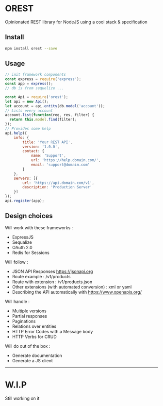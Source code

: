 # OREST

Opinionated REST library for NodeJS using a cool stack & specification

## Install

```sh
npm install orest --save
```

## Usage

```js
// init framework components
const express = require('express');
const app = express();
// db is from sequelize ...

const Api = require('orest');
let api = new Api();
let account = api.entity(db.model('account'));
// Lists every account
account.list(function(req, res, filter) {
  return this.model.find(filter);
});
// Provides some help
api.help({
    info: {
        title: 'Your REST API',
        version: '1.0.0',
        contact: {
            name: 'Support',
            url: 'https://help.domain.com/',
            email: 'support@domain.com'
        }
    },
    servers: [{
        url: 'https://api.domain.com/v1',
        description: 'Production Server'
    }]
});
api.register(app);

```

## Design choices

Will work with these frameworks :

- ExpressJS 
- Sequalize
- OAuth 2.0
- Redis for Sessions

Will follow :

- JSON API Responses https://jsonapi.org
- Route example : /v1/products
- Route with extension : /v1/products.json
- Other extensions (with automated conversion) : xml or yaml
- Describing the API automatically with https://www.openapis.org/

Will handle :

- Multiple versions
- Partial responses
- Paginations
- Relations over entities
- HTTP Error Codes with a Message body
- HTTP Verbs for CRUD

Will do out of the box :

- Generate documentation
- Generate a JS client

---

# W.I.P

Still working on it